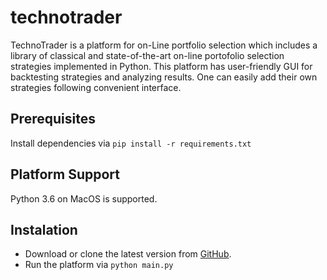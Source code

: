 # technotrader

TechnoTrader is a platform for on-Line portfolio selection which includes a library of classical and state-of-the-art on-line portofolio selection strategies implemented in Python. This platform has user-friendly GUI for backtesting strategies and analyzing results. One can easily add their own strategies following convenient interface.

## Prerequisites

Install dependencies via ```pip install -r requirements.txt```

## Platform Support

Python 3.6 on MacOS is supported.

## Instalation

 * Download or clone the latest version from [GitHub](https://github.com/kolomeytsev/technotrader/).
 * Run the platform via ```python main.py```
 
